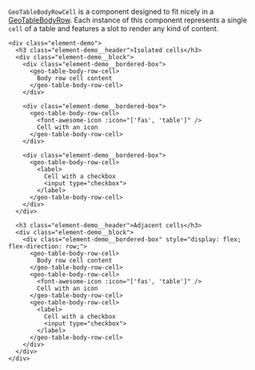 `GeoTableBodyRowCell` is a component designed to fit nicely in a
[GeoTableBodyRow](./#/Elements/GeoTable?id=geotablebodyrow).
Each instance of this component represents a single `cell` of a table and
features a slot to render any kind of content.

```
<div class="element-demo">
  <h3 class="element-demo__header">Isolated cells</h3>
  <div class="element-demo__block">
    <div class="element-demo__bordered-box">
      <geo-table-body-row-cell>
        Body row cell content
      </geo-table-body-row-cell>
    </div>

    <div class="element-demo__bordered-box">
      <geo-table-body-row-cell>
        <font-awesome-icon :icon="['fas', 'table']" />
        Cell with an icon
      </geo-table-body-row-cell>
    </div>

    <div class="element-demo__bordered-box">
      <geo-table-body-row-cell>
        <label>
          Cell with a checkbox
          <input type="checkbox">
        </label>
      </geo-table-body-row-cell>
    </div>
  </div>

  <h3 class="element-demo__header">Adjacent cells</h3>
  <div class="element-demo__block">
    <div class="element-demo__bordered-box" style="display: flex; flex-direction: row;">
      <geo-table-body-row-cell>
        Body row cell content
      </geo-table-body-row-cell>
      <geo-table-body-row-cell>
        <font-awesome-icon :icon="['fas', 'table']" />
        Cell with an icon
      </geo-table-body-row-cell>
      <geo-table-body-row-cell>
        <label>
          Cell with a checkbox
          <input type="checkbox">
        </label>
      </geo-table-body-row-cell>
    </div>
  </div>
</div>
```
